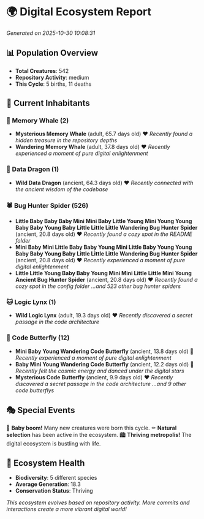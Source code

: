 # 🌍 Digital Ecosystem Report
*Generated on 2025-10-30 10:08:31*

## 📊 Population Overview
- **Total Creatures**: 542
- **Repository Activity**: medium
- **This Cycle**: 5 births, 11 deaths

## 👥 Current Inhabitants

### 🐋 Memory Whale (2)
- **Mysterious Memory Whale** (adult, 65.7 days old) ❤️
  *Recently found a hidden treasure in the repository depths*
- **Wandering Memory Whale** (adult, 37.8 days old) ❤️
  *Recently experienced a moment of pure digital enlightenment*

### 🐉 Data Dragon (1)
- **Wild Data Dragon** (ancient, 64.3 days old) ❤️
  *Recently connected with the ancient wisdom of the codebase*

### 🕷️ Bug Hunter Spider (526)
- **Little Baby Baby Baby Mini Mini Baby Little Young Mini Young Young Baby Baby Young Baby Little Little Little Wandering Bug Hunter Spider** (ancient, 20.8 days old) ❤️
  *Recently found a cozy spot in the README folder*
- **Mini Baby Mini Little Baby Baby Young Mini Little Baby Young Young Baby Baby Young Baby Little Little Little Wandering Bug Hunter Spider** (ancient, 20.8 days old) ❤️
  *Recently experienced a moment of pure digital enlightenment*
- **Little Little Young Baby Baby Young Mini Mini Little Little Mini Young Ancient Bug Hunter Spider** (ancient, 20.8 days old) ❤️
  *Recently found a cozy spot in the config folder*
  *...and 523 other bug hunter spiders*

### 🐱 Logic Lynx (1)
- **Wild Logic Lynx** (adult, 19.3 days old) ❤️
  *Recently discovered a secret passage in the code architecture*

### 🦋 Code Butterfly (12)
- **Mini Baby Young Wandering Code Butterfly** (ancient, 13.8 days old) 💛
  *Recently experienced a moment of pure digital enlightenment*
- **Baby Mini Young Wandering Code Butterfly** (ancient, 12.2 days old) 💛
  *Recently felt the cosmic energy and danced under the digital stars*
- **Mysterious Code Butterfly** (ancient, 9.9 days old) ❤️
  *Recently discovered a secret passage in the code architecture*
  *...and 9 other code butterflys*

## 🎭 Special Events

🎉 **Baby boom!** Many new creatures were born this cycle.
⚰️ **Natural selection** has been active in the ecosystem.
🏙️ **Thriving metropolis!** The digital ecosystem is bustling with life.

## 🔬 Ecosystem Health
- **Biodiversity**: 5 different species
- **Average Generation**: 18.3
- **Conservation Status**: Thriving

*This ecosystem evolves based on repository activity. More commits and interactions create a more vibrant digital world!*